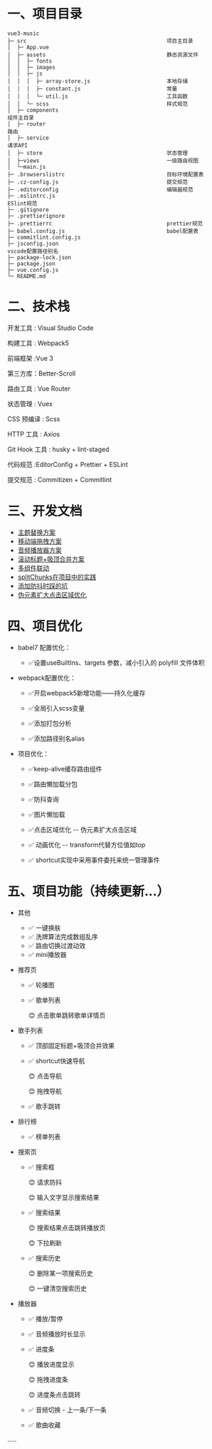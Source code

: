 # 一、项目目录

```
vue3-music
├─ src                                            项目主目录
│  ├─ App.vue
│  ├─ assets                                      静态资源文件
│  │  ├─ fonts
│  │  ├─ images
│  │  ├─ js
│  │  │  ├─ array-store.js                        本地存储
│  │  │  ├─ constant.js                           常量
│  │  │  └─ util.js                               工具函数
│  │  └─ scss                                     样式规范
│  ├─ components																	组件主目录
│  ├─ router																			路由
│  ├─ service																			请求API
│  ├─ store                                       状态管理
│  ├─views                                        一级路由视图
│  └─main.js
├─ .browserslistrc                                目标环境配置表
├─ .cz-config.js                                  提交规范
├─ .editorconfig                                  编辑器规范
├─ .eslintrc.js																	  ESlint规范
├─ .gitignore 
├─ .prettierignore
├─ .prettierrc                                    prettier规范
├─ babel.config.js                                babel配置表
├─ commitlint.config.js
├─ jsconfig.json															 	  vscode配置路径别名
├─ package-lock.json
├─ package.json
├─ vue.config.js
└─ README.md
```



# 二、技术栈

开发工具 : Visual Studio Code

构建工具 :  Webpack5

前端框架 :Vue 3

第三方库：Better-Scroll

路由工具 : Vue Router

状态管理 : Vuex 

CSS 预编译 : Scss 

HTTP 工具 : Axios

Git Hook 工具 : husky + lint-staged

代码规范 :EditorConfig + Prettier + ESLint

提交规范 : Commitizen + Commitlint



# 三、开发文档

+ [主题替换方案](./docx/主题替换方案.md)
+ [移动端拖拽方案](./docx/移动端拖拽实现方案.md)
+ [音频播放器方案](./docx/音频播放器方案.md)
+ [滚动标题+吸顶合并方案](./docx/滚动标题+吸顶合并方案.md)
+ [多组件联动](./docx/多组件联动.md)
+ [splitChunks在项目中的实践](./docx/splitChunks在项目中的实践.md)
+ [添加防抖时踩的坑](./docx/添加防抖时踩的坑.md)
+ [伪元素扩大点击区域优化](./docx/伪元素扩大点击区域优化.md)



# 四、项目优化

+ babel7 配置优化：

  + ✅设置useBuiltIns、targets 参数，减小引入的 polyfill 文件体积

+ webpack配置优化：

  + ✅开启webpack5新增功能——持久化缓存

  + ✅全局引入scss变量

  + ✅添加打包分析

  + ✅添加路径别名alias

    

+ 项目优化：

  + ✅keep-alive缓存路由组件
  
  + ✅路由懒加载分包
  
  + ✅防抖查询
  
  + ✅图片懒加载
  
  + ✅点击区域优化 -- 伪元素扩大点击区域
  
  + ✅ 动画优化 -- transform代替方位值如top
  
  + ✅ shortcut实现中采用事件委托来统一管理事件
  
    
  



# 五、项目功能（持续更新...）

+ 其他

  + ✅ 一键换肤
  + ✅ 洗牌算法完成数组乱序
  + ✅ 路由切换过渡动效
  + ✅ mini播放器

+ 推荐页
  + ✅ 轮播图
  
  + ✅ 歌单列表
  
    :blush: 点击歌单跳转歌单详情页
  
+ 歌手列表
  + ✅ 顶部固定标题+吸顶合并效果
  
  + ✅ shortcut快速导航
  
    :blush: 点击导航
  
    :blush: 拖拽导航
  
  + ✅ 歌手跳转
  
+ 排行榜
  + ✅ 榜单列表
  
+ 搜索页
  + ✅ 搜索框
    
    :blush: 请求防抖
    
    :blush: 输入文字显示搜索结果
    
  + ✅ 搜索结果
    
    :blush: 搜索结果点击跳转播放页
    
    :blush: 下拉刷新
    
  + ✅ 搜索历史
    
    :blush: 删除某一项搜索历史
    
    :blush: 一键清空搜索历史
  
+ 播放器

  + ✅ 播放/暂停

  + ✅ 音频播放时长显示

  + ✅ 进度条 

    :blush: 播放进度显示

    :blush: 拖拽进度条

    :blush: 进度条点击跳转

  + ✅ 音频切换 - 上一条/下一条
  
  + ✅ 歌曲收藏

 .....

























